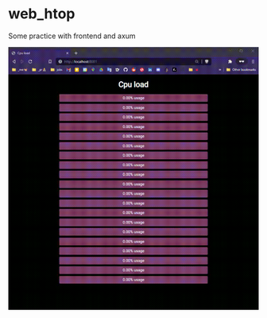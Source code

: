 # web_htop

Some practice with frontend and axum

![](https://github.com/qqrm/web_htop/blob/main/example.gif)
